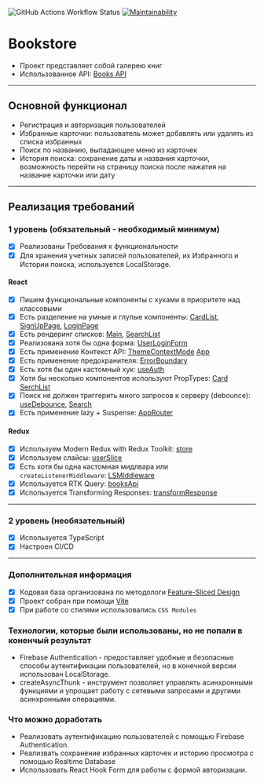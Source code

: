 ![GitHub Actions Workflow Status](https://img.shields.io/github/actions/workflow/status/shahmen2088/astone-project/ci-cd.yaml)
[![Maintainability](https://api.codeclimate.com/v1/badges/36397110a41e3c7148a5/maintainability)](https://codeclimate.com/github/shahmen2088/astone-project/maintainability)

# Bookstore

- Проект представляет собой галерею книг
- Использованное API: [Books API](https://developers.google.com/books?hl=en)

---

## Основной функционал

- Регистрация и авторизация пользователей
- Избранные карточки: пользователь может добавлять или удалять из списка избранных
- Поиск по названию, выпадающее меню из карточек
- История поиска: сохранение даты и названия карточки, возможность перейти на страницу поиска после нажатия на название карточки или дату

---

## Реализация требований

### 1 уровень (обязательный - необходимый минимум)

- [x] Реализованы Требования к функциональности
- [x] Для хранения учетных записей пользователей, их Избранного и Истории поиска, используется LocalStorage.

#### React

- [x] Пишем функциональные компоненты c хуками в приоритете над классовыми
- [x] Есть разделение на умные и глупые компоненты: [CardList](src/entities/CardList/CardList.tsx), [SignUpPage](src/pages/SignUpPage/SignUpPage.tsx), [LoginPage](src/pages/LoginPage/LoginPage.tsx)
- [x] Есть рендеринг списков: [Main](src/pages/MainPage/MainPage.tsx), [SearchList](src/features/SearchList/SearchList.tsx)
- [x] Реализована хотя бы одна форма: [UserLoginForm](src/components/UserLoginForm/UserLoginForm.tsx)
- [x] Есть применение Контекст API: [ThemeContextMode](src/shared/contextTheme/ThemeContextMode.tsx) [App](src/app/App.tsx)
- [x] Есть применение предохранителя: [ErrorBoundary](src/app/router/AppRouter.tsx)
- [x] Есть хотя бы один кастомный хук: [useAuth](src/shared/hook/useDebounce.tsx)
- [x] Хотя бы несколько компонентов используют PropTypes: [Card](src/entities/Card/Card.tsx) [SerchList](src/features/SearchList/SearchList.tsx)
- [x] Поиск не должен триггерить много запросов к серверу (debounce): [useDebounce](src/shared/hook/useDebounce.tsx), [Search](src/features/Search/Search.tsx)
- [x] Есть применение lazy + Suspense: [AppRouter](src/app/router/AppRouter.tsx)

#### Redux

- [x] Используем Modern Redux with Redux Toolkit: [store](src/app/providers/store/store.ts)
- [x] Используем слайсы: [userSlice](src/shared/reducers/slices/userSlice.ts)
- [x] Есть хотя бы одна кастомная мидлвара или `createListenerMiddleware`: [LSMIddleware](src/shared/reducers/slices/localStorageMiddleware.ts)
- [x] Используется RTK Query: [booksApi](src/shared/api/booksApi.ts)
- [x] Используется Transforming Responses: [transformResponse](src/shared/api/booksApi.ts)

---

### 2 уровень (необязательный)

- [x] Используется TypeScript
- [x] Настроен CI/CD

---

### Дополнительная информация

- [x] Кодовая база организована по методологи [Feature-Sliced Design](https://feature-sliced.design/ru/)
- [x] Проект собран при помощи [Vite](https://vitejs.dev)
- [x] При работе со стилями использовались `CSS Modules`

### Технологии, которые были использованы, но не попали в коненчый результат

- Firebase Authentication - предоставляет удобные и безопасные способы аутентификации пользователей, но в конечной версии использован LocalStorage.
- createAsyncThunk - инструмент позволяет управлять асинхронными функциями и упрощает работу с сетевыми запросами и другими асинхронными операциями.

### Что можно доработать

- Реализовать аутентификацию пользователей с помощью Firebase Authentication.
- Реализвать сохранение избранных карточек и историю просмотра с помощью Realtime Database
- Использовать React Hook Form для работы с формой авторизации.
